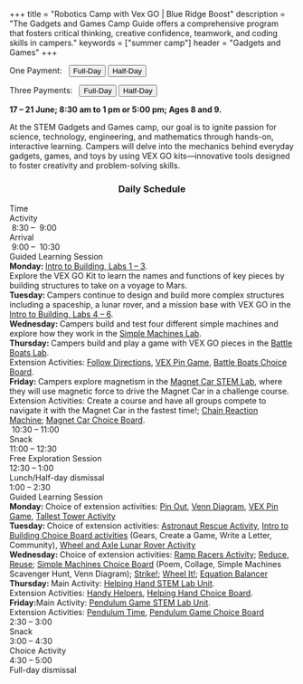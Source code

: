 +++
title = "Robotics Camp with Vex GO | Blue Ridge Boost"
description = "The Gadgets and Games Camp Guide offers a comprehensive program that fosters critical thinking, creative confidence, teamwork, and coding skills in campers."
keywords = ["summer camp"]
header = "Gadgets and Games"
+++

<p></p>

<div class="container">
    <div class="row pb-1">
        <div class="col">
           <p> One Payment: &nbsp;
                <a href="https://summer-24-ages-8-to-10-full-day.cheddarup.com"><button class="button-8s" role="button">Full-Day</button></a>  <a href="https://summer-24-ages-8-to-10-half-day.cheddarup.com"><button class="button-8s" role="button">Half-Day</button></a>
            </p>
            <p> Three Payments: &nbsp;
                <a href="https://summer-24-ages-8-and-9-full-day-3-payments.cheddarup.com"><button class="button-8s" role="button">Full-Day</button></a>  <a href="https://summer-24-ages-8-and-9-half-day-3-payments.cheddarup.com"><button class="button-8s" role="button">Half-Day</button></a> <br>
            </p>
        </div>
        <div class="col-8">
        <p><b> 17 &ndash; 21 June; 8:30 am to 1 pm or 5:00 pm; Ages 8 and 9.</b></p>
        <p>At the STEM Gadgets and Games camp, our goal is to ignite passion for science, technology, engineering, and mathematics through hands-on, interactive learning. Campers will delve into the mechanics behind everyday gadgets, games, and toys by using VEX GO kits—innovative tools designed to foster creativity and problem-solving skills.</p>
        </div>
    </div>
    <div class="row pb-1">
        <div class="col-1">
            <!-- <div class="v-stack p-0">
                <div><img src="/images/camps/spike-prime-intro/lego-maker-sm-game.webp" alt="Game Maker" class="img-fluid"> </div>
                <div><img src="/images/camps/spike-prime-intro/dance.webp" alt="Break Dance" class="img-fluid"> </div>
                <div><img src="/images/camps/spike-prime-intro/out-of-order.webp" alt="Racing Cart" class="img-fluid"> </div>
                <div><img src="/images/camps/spike-prime-intro/keep-it-really-safe.webp" alt="Keep it really safe." class="img-fluid"> </div>
            </div> -->
        </div>
        <div class="col-10">
            <div class="container p-0 m-0 b-0">
                <h3 align="center">Daily Schedule</h3>
                <div class="row py-1 table-header">
                    <div class="col-2 text-center">Time</div>	
                    <div class="col-10">Activity</div>
                </div>
                <div class="row py-1">
                    <div class="col-2 text-center">&nbsp;8:30 &ndash; &nbsp;9:00</div>
                    <div class="col-10">Arrival</div>
                </div>
                <div class="row py-1 table-dark-row">
                    <div class="col-2 text-center">&nbsp;9:00 &ndash; &nbsp;10:30	</div>
                    <div class="col-10 ">Guided Learning Session<br>
                        <b>Monday: </b> <a href="https://education.vex.com/stemlabs/go/intro-to-building">Intro to Building, Labs 1 &ndash; 3</a>.<br>
                        Explore the VEX GO Kit to learn the names and functions of key pieces by building structures to take on a voyage to Mars.<br>
                        <b>Tuesday: </b> Campers continue to design and build more complex structures including a spaceship, a lunar rover, and a mission base with VEX GO in the <a href="https://education.vex.com/stemlabs/go/intro-to-building">Intro to Building, Labs 4 &ndash; 6</a>.<br>
                        <b>Wednesday: </b>Campers build and test four different simple machines and explore how they work in the <a href="https://education.vex.com/stemlabs/go/simple-machines">Simple Machines Lab</a>.<br>
                        <b>Thursday: </b>Campers build and play a game with VEX GO pieces in the <a href="https://education.vex.com/stemlabs/go/battle-boats">Battle Boats Lab</a>.<br>
                        Extension Activities: <a href="https://content.vexrobotics.com/assets/education/stem-labs/docs/go/Activities/GO%20Activity%20-%20Follow%20Directions%20Discovery.pdf">Follow Directions</a>, <a href="https://content.vexrobotics.com/assets/education/stem-labs/docs/go/Activities/GO%20Activity%20-%20VEX%20Pin%20Game.pdf">VEX Pin Game</a>, <a href="https://education.vex.com/stemlabs/go/battle-boats/unit-overview/choice-board">Battle Boats Choice Board</a>.<br>
                        <b>Friday: </b>Campers explore magnetism in the <a href="https://education.vex.com/stemlabs/go/magnet-car">Magnet Car STEM Lab</a>, where they will use magnetic force to drive the Magnet Car in a challenge course. <br>
                        Extension Activities: Create a course and have all groups compete to navigate it with the Magnet Car in the fastest time!; <a href="https://content.vexrobotics.com/assets/education/stem-labs/docs/go/Activities/GO%20Activity%20-%20Chain%20Reaction.pdf">Chain Reaction Machine</a>; <a href="https://education.vex.com/stemlabs/go/magnet-car/unit-overview/choice-board">Magnet Car Choice Board</a>.<br>
                    </div>
                </div>
                <div class="row py-1">
                    <div class="col-2 text-center">&nbsp;10:30 &ndash; 11:00 </div>
                    <div class="col-10">Snack</div>
                </div>
                <div class="row py-1 table-dark-row">
                    <div class="col-2 text-center">11:00 &ndash; 12:30</div>	
                    <div class="col-10">Free Exploration Session</div>
                </div>
                <div class="row py-1">
                    <div class="col-2 text-center">12:30 &ndash; 1:00</div>
                    <div class="col-10">Lunch/Half-day dismissal</div>
                </div>
                <div class="row py-1 table-dark-row">
                    <div class="col-2 text-center">1:00 &ndash; 2:30</div>	
                    <div class="col-10">Guided Learning Session<br>
                        <b>Monday: </b>Choice of extension activities: <a href="https://content.vexrobotics.com/assets/education/stem-labs/docs/go/Activities/GO%20Activity%20-%20Pin%20Out.pdf">Pin Out</a>, <a href="https://content.vexrobotics.com/assets/education/stem-labs/docs/go/Activities/GO%20Activity%20-%20Venn%20Diagram.pdf">Venn Diagram</a>, <a href="https://content.vexrobotics.com/assets/education/stem-labs/docs/go/Activities/GO%20Activity%20-%20VEX%20Pin%20Game.pdf">VEX Pin Game</a>, <a href="https://content.vexrobotics.com/assets/education/stem-labs/docs/go/Activities/GO%20Activity%20-%20Tallest%20Tower%20Challenge.pdf">Tallest Tower Activity</a><br>
                        <b>Tuesday: </b>Choice of extension activities: <a href="https://content.vexrobotics.com/assets/education/stem-labs/docs/go/Activities/GO%20Activity%20-%20Astronaut%20Rescue.pdf">Astronaut Rescue Activity</a>, <a href="https://education.vex.com/stemlabs/go/intro-to-building/unit-overview/choice-board">Intro to Building Choice Board activities</a> (Gears, Create a Game, Write a Letter, Community), <a href="https://content.vexrobotics.com/assets/education/stem-labs/docs/go/Activities/GO%20Activity%20-%20Wheel%20and%20Axle%20Lunar%20Rover.pdf">Wheel and Axle Lunar Rover Activity</a><br>
                        <b>Wednesday: </b>Choice of extension activities: <a href="https://content.vexrobotics.com/assets/education/stem-labs/docs/go/Activities/GO%20Activity%20-%20Ramp%20Racers.pdf">Ramp Racers Activity</a>; <a href="https://content.vexrobotics.com/assets/education/stem-labs/docs/go/Activities/GO%20Activity%20-%20Reduce%20Reuse%20Robot.pdf">Reduce, Reuse</a>; <a href="https://education.vex.com/stemlabs/go/simple-machines/unit-overview/choice-board">Simple Machines Choice Board</a> (Poem, Collage, Simple Machines Scavenger Hunt, Venn Diagram); <a href="https://content.vexrobotics.com/assets/education/stem-labs/docs/go/Activities/GO%20Activity%20-%20Strike.pdf">Strike!</a>; <a href="https://content.vexrobotics.com/assets/education/stem-labs/docs/go/Activities/GO%20Activity%20-%20Wheel%20It.pdf">Wheel It!</a>; <a href="https://content.vexrobotics.com/assets/education/stem-labs/docs/go/Activities/GO%20Activity%20-%20Equation%20Balancer.pdf">Equation Balancer</a><br>
                        <b>Thursday: </b>Main Activity: <a href="https://education.vex.com/stemlabs/go/helping-hand">Helping Hand STEM Lab Unit</a>.<br>
                        Extension Activities: <a href="https://content.vexrobotics.com/assets/education/stem-labs/docs/go/Activities/GO%20Activity%20-%20Handy%20Helpers.pdf">Handy Helpers</a>, <a href="https://education.vex.com/stemlabs/go/helping-hand/unit-overview/choice-board">Helping Hand Choice Board</a>.<br>
                        <b>Friday:</b>Main Activity: <a href="https://education.vex.com/stemlabs/go/pendulum-game">Pendulum Game STEM Lab Unit</a>.<br>
                        Extension Activities: <a href="https://content.vexrobotics.com/assets/education/stem-labs/docs/go/Activities/GO%20Activity%20-%20Pendulum%20Time.pdf">Pendulum Time</a>, <a href="https://education.vex.com/stemlabs/go/pendulum-game/unit-overview/choice-board">Pendulum Game Choice Board</a><br>
                    </div>
                </div>
                <div class="row py-1">
                    <div class="col-2 text-center">2:30 &ndash; 3:00</div>	
                    <div class="col-10">Snack</div>
                </div>
                <div class="row py-1 table-dark-row">
                    <div class="col-2 text-center">3:00  &ndash;  4:30	</div>
                    <div class="col-10">Choice Activity</div>
                </div>
                <div class="row py-1">
                    <div class="col-2 text-center">4:30  &ndash;  5:00	</div>
                    <div class="col-10">Full-day dismissal</div>
                </div>
            </div>
        </div> <!-- inner container -->
        <div class="col-1">
            <!-- <div class="v-stack">
                <div><img src="/images/camps/spike-prime-intro/what-is-this.webp" alt="What is this?" class="img-fluid"> </div>
                <div><img src="/images/camps/spike-prime-intro/rhino.webp" alt="Rhino" class="img-fluid"> </div>
                <div><img src="/images/camps/spike-prime-intro/brain-game.webp" alt="Brain Game." class="img-fluid"> </div> 
                <div><img src="/images/camps/spike-prime-intro/the-lego-way.webp" alt="Ideas" class="img-fluid"> </div>
            </div> -->
        </div>
    </div>
</div> <!-- outer container -->